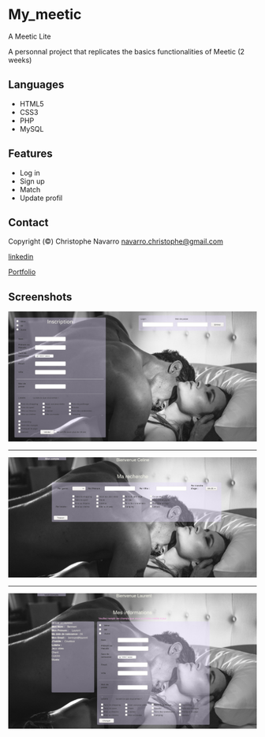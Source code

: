 # My_meetic  
A Meetic Lite 

A personnal project that replicates the basics functionalities of Meetic (2 weeks)

## Languages
* HTML5
* CSS3
* PHP
* MySQL

## Features 
* Log in
* Sign up 
* Match
* Update profil

## Contact  

Copyright (©) Christophe Navarro <navarro.christophe@gmail.com>

[linkedin](https://www.linkedin.com/in/christophe-navarro-b5173a171)  

[Portfolio](https://portfolio-chris.herokuapp.com/) 

## Screenshots
  
![alt text](https://github.com/Crinav/My_meetic/blob/master/My_Meetic.png "main page")  
___  

![alt text](https://github.com/Crinav/My_meetic/blob/master/My_Meetic(1).png "search")
___  

![alt text](https://github.com/Crinav/My_meetic/blob/master/My_Meetic(2).png "profil")  
